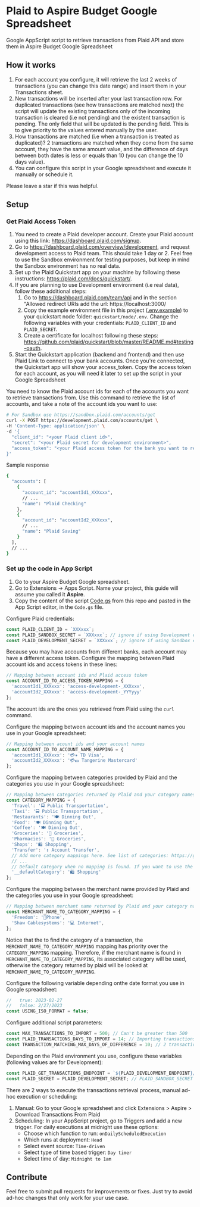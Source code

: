 # Plaid to Aspire Budget Google Spreadsheet

Google AppScript script to retrieve transactions from Plaid API and store them in Aspire Budget Google Spreadsheet

## How it works

1. For each account you configure, it will retrieve the last 2 weeks of transactions (you can change this date range) and insert them in your Transactions sheet.
2. New transactions will be inserted after your last transaction row. For duplicated transactions (see how transactions are matched next) the script will update the existing transactions only of the incoming transaction is cleared (i.e not pending) and the existent transaction is pending. The only field that will be updated is the pending field. This is to give priority to the values entered manually by the user.
3. How transactions are matched (i.e when a transaction is treated as duplicated)? 2 transactions are matched when they come from the same account, they have the same amount value, and the difference of days between both dates is less or equals than 10 (you can change the 10 days value).
4. You can configure this script in your Google spreadsheet and execute it manually or schedule it.

Please leave a star if this was helpful.

## Setup

### Get Plaid Access Token

1. You need to create a Plaid developer account. Create your Plaid account using this link: https://dashboard.plaid.com/signup.
2. Go to https://dashboard.plaid.com/overview/development, and request development access to Plaid team. This should take 1 day or 2. Feel free to use the Sandbox environment for testing purposes, but keep in mind the Sandbox environment has no real data.
3. Set up the Plaid Quickstart app on your machine by following these instructions: https://plaid.com/docs/quickstart/.
4. If you are planning to use Development environment (i.e real data), follow these additional steps:
   1. Go to https://dashboard.plaid.com/team/api and in the section "Allowed redirect URIs add the url: https://localhost:3000/
   2. Copy the example environment file in this project ([.env.example](.env.example)) to your quickstart node folder: `quickstart/node/.env`. Change the following variables with your credentials: `PLAID_CLIENT_ID` and `PLAID_SECRET`.
   3. Create a certificate for localhost following these steps: https://github.com/plaid/quickstart/blob/master/README.md#testing-oauth.
5. Start the Quickstart application (backend and frontend) and then use Plaid Link to connect to your bank accounts. Once you're connected, the Quickstart app will show your access_token. Copy the access token for each account, as you will need it later to set up the script in your Google Spreadsheet

You need to know the Plaid account ids for each of the accounts you want to retrieve transactions from. Use this command to retrieve the list of accounts, and take a note of the account ids you want to use:
```bash
# For Sandbox use https://sandbox.plaid.com/accounts/get 
curl -X POST https://development.plaid.com/accounts/get \
-H 'Content-Type: application/json' \
-d '{
  "client_id": "<your Plaid client id>",
  "secret": "<your Plaid secret for development environment>",
  "access_token": "<your Plaid access token for the bank you want to retrieve accounts from>"
}'
```

Sample response
```bash
{
  "accounts": [
    {
      "account_id": "accountId1_XXXxxx",
      // ...
      "name": "Plaid Checking"
    },
    {
      "account_id": "accountId2_XXXxxx",
      // ...
      "name": "Plaid Saving"
    }
  ],
  // ...
}
```

### Set up the code in App Script

1. Go to your Aspire Budget Google spreadsheet.
2. Go to Extensions -> Apps Script. Name your project, this guide will assume you called it **Aspire**.
3. Copy the content of the script [Code.gs](Code.gs) from this repo and pasted in the App Script editor, in the `Code.gs` file.

Configure Plaid credentials:
```javascript
const PLAID_CLIENT_ID = `XXXxxx`;
const PLAID_SANDBOX_SECRET = `XXXxxx`; // ignore if using Development environment
const PLAID_DEVELOPMENT_SECRET = `XXXxxx`; // ignore if using Sandbox environment
```

Because you may have accounts from different banks, each account may have a different access token. Configure the mapping between Plaid account ids and access tokens in these lines:
```javascript
// Mapping between account ids and Plaid access token
const ACCOUNT_ID_TO_ACCESS_TOKEN_MAPPING = {
  'accountId1_XXXxxx': 'access-development-_XXXxxx',
  'accountId2_XXXxxx': 'access-development-_YYYyyy'
};
```

The account ids are the ones you retrieved from Plaid using the `curl` command.

Configure the mapping between account ids and the account names you use in your Google spreadsheet:
```javascript
// Mapping between acount ids and your account names
const ACCOUNT_ID_TO_ACCOUNT_NAME_MAPPING = {
  'accountId1_XXXxxx': '💳✈️ TD Visa',
  'accountId2_XXXxxx': '💳💵 Tangerine Mastercard'
};
```

Configure the mapping between categories provided by Plaid and the categories you use in your Google spreadsheet:
```javascript
// Mapping between categories returned by Plaid and your category names
const CATEGORY_MAPPING = {
  'Travel': '🚍 Public Transportation',
  'Taxi': '🚍 Public Transportation',
  'Restaurants': '🍽 Dinning Out',
  'Food': '🍽 Dinning Out',
  'Coffee': '🍽 Dinning Out',
  'Groceries': '🛒 Groceries',
  'Pharmacies': '🛒 Groceries',
  'Shops': '🛍 Shopping',
  'Transfer': '↕️ Account Transfer',
  // Add more category mappings here. See list of categories: https://gist.github.com/arbass22/e693f52ca3f168d5d6ab8afdd2f4440b
  // ...
  // Default category when no mapping is found. If you want to use the category coming from Plaid when no category is found, remove the next line
  '__defaultCategory': '🛍 Shopping'
};
```

Configure the mapping between the merchant name provided by Plaid and the categories you use in your Google spreadsheet:
```javascript
// Mapping between merchant name returned by Plaid and your category names
const MERCHANT_NAME_TO_CATEGORY_MAPPING = {
  'Freedom': '📱Phone',
  'Shaw Cablesystems': '💻 Internet',
};
```

Notice that the to find the category of a transaction, the `MERCHANT_NAME_TO_CATEGORY_MAPPING` mapping has priority over the `CATEGORY_MAPPING` mapping. Therefore, if the merchant name is found in `MERCHANT_NAME_TO_CATEGORY_MAPPING`, its associated category will be used, otherwise the category returned by plaid will be looked at `MERCHANT_NAME_TO_CATEGORY_MAPPING`.

Configure the following variable depending onthe date format you use in Google spreadsheet:
```javascript
//   true: 2023-02-27
//   false: 2/27/2023
const USING_ISO_FORMAT = false;
```

Configure additional script parameters:
```javascript
const MAX_TRANSACTIONS_TO_IMPORT = 500; // Can't be greater than 500
const PLAID_TRANSACTIONS_DAYS_TO_IMPORT = 14; // Importing transactions from the last 2 weeks
const TRANSACTION_MATCHING_MAX_DAYS_OF_DIFFERENCE = 10; // 2 transactions will be matched if they have the same account, same amount and the difference of days between both dates are less or equals than 10
```

Depending on the Plaid environment you use, configure these variables (following values are for Development):
```javascript
const PLAID_GET_TRANSACTIONS_ENDPOINT = `${PLAID_DEVELOPMENT_ENDPOINT}/transactions/get`; // PLAID_SANDBOX_ENDPOINT for Sandbox
const PLAID_SECRET = PLAID_DEVELOPMENT_SECRET; // PLAID_SANDBOX_SECRET for Sandbox
```

There are 2 ways to execute the transactions retrieval process, manual ad-hoc execution or scheduling:
1. Manual: Go to your Google spreadsheet and click Extensions > Aspire > Download Transactions From Plaid
2. Scheduling: In your AppScript project, go to Triggers and add a new trigger. For daily executions at midnight use these options:
   - Choose which function to run: `onDailyScheduledExecution`
   - Which runs at deployment: `Head`
   - Select event source: `Time-driven`
   - Select type of time based trigger: `Day timer`
   - Select time of day: `Midnight to 1am`

## Contribute 

Feel free to submit pull requests for improvements or fixes. Just try to avoid ad-hoc changes that only work for your use case.